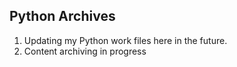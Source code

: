 <!-- FAQ Section Starts -->
## Python Archives
1.  Updating my Python work files here in  the future.
2.  Content archiving in progress

<!-- FAQ Section Ends -->
